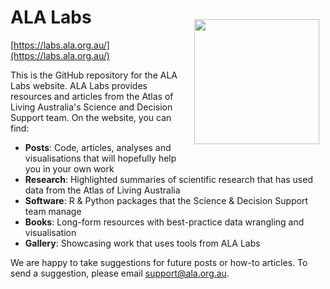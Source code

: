 # ALA Labs <a href="https://labs.ala.org.au/"><img class = "rounded" src="twitter-card-preview_frog-small.png" align="right" style="margin: 20px 10px 20px 10px;" alt="" height="200"/></a>

[https://labs.ala.org.au/](https://labs.ala.org.au/)

This is the GitHub repository for the ALA Labs website. ALA Labs provides resources and articles from the Atlas of Living Australia's Science and Decision Support team. On the website, you can find:

  *  **Posts**: Code, articles, analyses and visualisations that will hopefully help you in your own work
  *  **Research**: Highlighted summaries of scientific research that has used data from the Atlas of Living Australia
  *  **Software**: R & Python packages that the Science & Decision Support team manage
  *  **Books**: Long-form resources with best-practice data wrangling and visualisation
  *  **Gallery**: Showcasing work that uses tools from ALA Labs

We are happy to take suggestions for future posts or how-to articles. To send a suggestion, please email support@ala.org.au.
